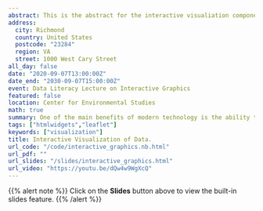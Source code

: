 ```yaml
---
abstract: This is the abstract for the interactive visualiation components.
address:
  city: Richmond
  country: United States
  postcode: "23284"
  region: VA
  street: 1000 West Cary Street
all_day: false
date: "2020-09-07T13:00:00Z"
date_end: "2030-09-07T15:00:00Z"
event: Data Literacy Lecture on Interactive Graphics
featured: false
location: Center for Environmental Studies
math: true
summary: One of the main benefits of modern technology is the ability to look at our data in new and interesting ways.  This topic focuses on developing interactive graphical displays by leveraging the dynamic nature of markdown, html, and javascript.
tags: ["htmlwidgets","leaflet"]
keywords: ["visualization"]
title: Interactive Visualization of Data.
url_code: "/code/interactive_graphics.nb.html"
url_pdf: ""
url_slides: "/slides/interactive_graphics.html"
url_video: "https://youtu.be/dQw4w9WgXcQ"
---
```


{{% alert note %}}
Click on the **Slides** button above to view the built-in slides feature.
{{% /alert %}}


